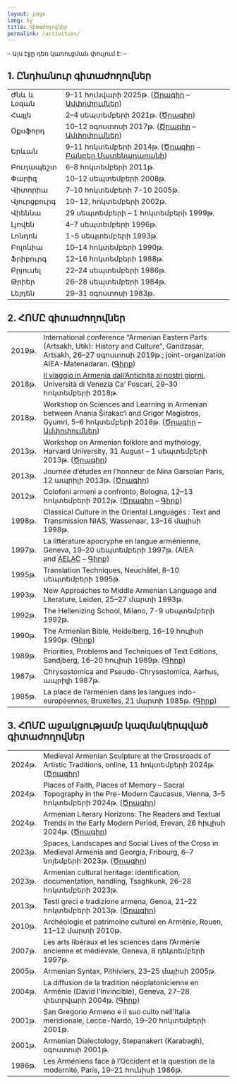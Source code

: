 ```yaml
---
layout: page
lang: hy
title: Գիտաժողովներ
permalink: /activities/
---
```

– Այս էջը դեռ կառուցման փուլում է: –
## 1. Ընդհանուր գիտաժողովներ

| | |
|------|-------------|
|Ժնև և Լօզան|9–11 հունվարի 2025թ. ([Ծրագիր](/public/programme_geneva-lausanne_2025.pdf) – [Ամփոփումներ](/public/abstracts_geneva-lausanne_2025.pdf))|
|Հալլե| 2–4 սեպտեմբերի 2021թ. ([Ծրագիր](/public/programme_halle_2021.pdf))|
|Օքսֆորդ| 10–12 օգոստոսի 2017թ. ([Ծրագիր](/public/programme_oxford_2017.pdf) – [Ամփոփումներ](/public/abstracts_oxford_2017.pdf))|
|Երևան| 9–11 հոկտեմբերի 2014թ. ([Ծրագիր](/public/programme_erevan_2014.pdf) – [Բանբեր Մատենադարանի](https://www.matenadaran.am/ftp/data/Banber-21.pdf))|
|Բուդապեշտ| 6–8 հոկտեմբերի 2011թ.|
|Փարիզ| 10–12 սեպտեմբերի 2008թ.|
|Վիտորիա| 7–10 հոկտեմբերի 7-10 2005թ.|
|Վյուրցբուրգ| 10-12, հոկտեմբերի 2002թ.|
|Վիեննա| 29 սեպտեմբերի – 1 հոկտեմբերի 1999թ.|
|Լյովեն| 4–7 սեպտեմբերի 1996թ.|
|Լոնդոն| 1-5 սեպտեմբերի 1993թ.|
|Բոլոնիա| 10–14 հոկտեմբերի 1990թ.|
|Ֆրիբուրգ| 12–16 հոկտեմբերի 1988թ.|
|Բրյուսել| 22–24 սեպտեմբերի 1986թ.|
|Թրիեր |26–28 սեպտեմբերի 1984թ.|
|Լեյդեն| 29–31 օգոստոսի 1983թ.|



## 2. ՀՈՄԸ գիտաժողովներ

| | |
|------|-------------|
|2019թ.|International conference “Armenian Eastern Parts (Artsakh, Utik): History and Culture”, Gandzasar, Artsakh, 26–27 օգոստոսի 2019թ.; joint-organization AIEA-Matenadaran. ([Գիրք](https://www.matenadaran.am/ftp/data/Banber-29.pdf))|
|2018թ.|[Il viaggio in Armenia dall’Antichità ai nostri giorni](https://www.unive.it/data/33113/1/23655), Università di Venezia Ca’ Foscari, 29–30 հոկտեմբերի 2018թ.|
|2018թ.|Workshop on Sciences and Learning in Armenian between Anania Širakac‘i and Grigor Magistros, Gyumri, 5–6 հոկտեմբերի 2018թ. ([Ծրագիր](/public/programme_gyumri_2018.pdf) – [Ամփոփումներ](/public/abstracts_gyumri_2018.pdf))|
|2013թ.|Workshop on Armenian folklore and mythology, Harvard University, 31 August – 1 սեպտեմբերի 2013թ. ([Ծրագիր](/public/programme_harvard_2013.pdf))|
|2013թ.|Journée d’études en l’honneur de Nina Garsoïan Paris, 12 ապրիլի 2013թ. ([Ծրագիր](/public/programme_paris_2013.pdf))|
|2012թ.|Colofoni armeni a confronto, Bologna, 12–13 հոկտեմբերի 2012թ. ([Ծրագիր](/public/programme_bologna_2012.pdf) – [Գիրք](https://www.orientaliachristiana.it/orientalia-christiana-analecta.htm#:~:text=299.%20Anna,pp.%20454%2C%20%E2%82%AC%2043%2C00))|
|1998թ.|Classical Culture in the Oriental Languages : Text and Transmission NIAS, Wassenaar, 13–16 մայիսի 1998թ.|
|1997թ.|La littérature apocryphe en langue arménienne, Geneva, 19–20 սեպտեմբերի 1997թ. (AIEA and [AELAC](http://www2.unil.ch/aelac/) – [Գիրք](https://www.zebre.ch/edznet/index.htm))|
|1995թ.|Translation Techniques, Neuchâtel, 8–10 սեպտեմբերի 1995թ.|
|1993թ.|New Approaches to Middle Armenian Language and Literature, Leiden, 25–27 մարտի 1993թ.|
|1992թ.|The Hellenizing School, Milano, 7-9 սեպտեմբերի 1992թ.|
|1990թ.|The Armenian Bible, Heidelberg, 16–19 հուլիսի 1990թ. ([Գիրք](https://www.peeters-leuven.be/detail.php?search_key=9781555405977&series_number_str=12&lang=en))|
|1989թ.|Priorities, Problems and Techniques of Text Editions, Sandjberg, 16–20 հուլիսի 1989թ. ([Գիրք](http://en.unipress.dk/udgivelser/a/armenian-texts,-tasks-and-tools/))|
|1987թ.|Chrysostomica and Pseudo-Chrysostomica, Aarhus, ապրիլի 1987թ.|
|1985թ.|La place de l’arménien dans les langues indo-européennes, Bruxelles, 21 մարտի 1985թ. ([Գիրք](https://www.peeters-leuven.be/detail.php?search_key=9789068310498&series_number_str=3&lang=en))|

## 3.  ՀՈՄԸ աջակցությամբ կազմակերպված գիտաժողովներ

|   |   |
|---|---|
|2024թ.|Medieval Armenian Sculpture at the Crossroads of Artistic Traditions, online, 11 հոկտեմբերի 2024թ. ([Ծրագիր](/public/programme_online_2024.pdf))|
|2024թ.|Places of Faith, Places of Memory – Sacral Topography in the Pre-Modern Caucasus, Vienna, 3–5 հոկտեմբերի 2024թ. ([Ծրագիր](/public/programme_vienna_2024.pdf))|
|2024թ.|Armenian Literary Horizons: The Readers and Textual Trends in the Early Modern Period, Erevan, 26 հիւլիսի 2024թ. ([Ծրագիր](/public/programme_erevan_2024.pdf))|
|2023թ.|Spaces, Landscapes and Social Lives of the Cross in Medieval Armenia and Georgia, Fribourg, 6–7 նոյեմբերի 2023թ. ([Ծրագիր](/public/programme_fribourg_2023.pdf))|
|2023թ.|Armenian cultural heritage: identification, documentation, handling, Tsaghkunk, 26–28 հոկտեմբերի 2023թ.|
|2013թ.|Testi greci e tradizione armena, Genoa, 21–22 հոկտեմբերի 2013թ. ([Ծրագիր](/public/programme_genova_2013.pdf))|
|2010թ.|Archéologie et patrimoine culturel en Arménie, Rouen, 11–12 մարտի 2010թ.|
|2007թ.|Les arts libéraux et les sciences dans l’Arménie ancienne et médiévale, Geneva, 8 դեկտեմբերի 1997թ.|
|2005թ.|Armenian Syntax, Pithiviers, 23–25 մայիսի 2005թ.|
|2004թ.|La diffusion de la tradition néoplatonicienne en Arménie (David l’Invincible), Geneva, 27–28 փետրվարի 2004թ. ([Գիրք](https://brill.com/edcollbook/title/12224))|
|2001թ.|San Gregorio Armeno e il suo culto nell’Italia meridionale, Lecce-Nardò, 19–20 հոկտեմբերի 2001թ.|
|2001թ.|Armenian Dialectology, Stepanakert (Karabagh), օգոստոսի 2001թ.|
|1986թ.|Les Arméniens face à l’Occident et la question de la modernité, Paris, 19–21 հունիսի 1986թ.|
